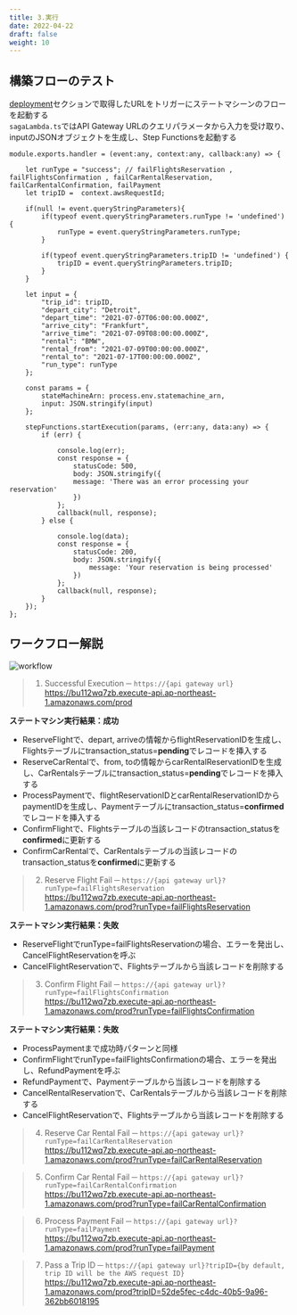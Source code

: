 ```yaml
---
title: 3.実行
date: 2022-04-22
draft: false
weight: 10
---
```


## 構築フローのテスト

[deployment](./2.md)セクションで取得したURLをトリガーにステートマシーンのフローを起動する  
```sagaLambda.ts```ではAPI Gateway URLのクエリパラメータから入力を受け取り、inputのJSONオブジェクトを生成し、Step Functionsを起動する

```code
module.exports.handler = (event:any, context:any, callback:any) => {

    let runType = "success"; // failFlightsReservation , failFlightsConfirmation , failCarRentalReservation, failCarRentalConfirmation, failPayment
    let tripID =  context.awsRequestId;
    
    if(null != event.queryStringParameters){
        if(typeof event.queryStringParameters.runType != 'undefined') {
            runType = event.queryStringParameters.runType;
        }

        if(typeof event.queryStringParameters.tripID != 'undefined') {
            tripID = event.queryStringParameters.tripID;
        }
    }

    let input = {
        "trip_id": tripID,
        "depart_city": "Detroit",
        "depart_time": "2021-07-07T06:00:00.000Z",
        "arrive_city": "Frankfurt",
        "arrive_time": "2021-07-09T08:00:00.000Z",
        "rental": "BMW",
        "rental_from": "2021-07-09T00:00:00.000Z",
        "rental_to": "2021-07-17T00:00:00.000Z",
        "run_type": runType
    };
    
    const params = {
        stateMachineArn: process.env.statemachine_arn,
        input: JSON.stringify(input)
    };
    
    stepFunctions.startExecution(params, (err:any, data:any) => {
        if (err) {
        
            console.log(err);
            const response = {
                statusCode: 500,
                body: JSON.stringify({
                message: 'There was an error processing your reservation'
                })
            };
            callback(null, response);
        } else {
            
            console.log(data);
            const response = {
                statusCode: 200,
                body: JSON.stringify({
                    message: 'Your reservation is being processed'
                })
            };
            callback(null, response);
        }
    });
};
```
## ワークフロー解説
![workflow](https://docs.aws.amazon.com/ja_jp/prescriptive-guidance/latest/patterns/images/pattern-img/fec0789c-d9b1-4d80-b179-dd9a7ecbec07/images/daad3e8e-6e6b-41c2-95c1-ca79d53ead64.png)
> 1. Successful Execution ─ ```https://{api gateway url}```
> https://bu112wq7zb.execute-api.ap-northeast-1.amazonaws.com/prod

**ステートマシン実行結果：成功**
- ReserveFlightで、depart, arriveの情報からflightReservationIDを生成し、Flightsテーブルにtransaction_status=**pending**でレコードを挿入する
- ReserveCarRentalで、from, toの情報からcarRentalReservationIDを生成し、CarRentalsテーブルにtransaction_status=**pending**でレコードを挿入する
- ProcessPaymentで、flightReservationIDとcarRentalReservationIDからpaymentIDを生成し、Paymentテーブルにtransaction_status=**confirmed**でレコードを挿入する
- ConfirmFlightで、Flightsテーブルの当該レコードのtransaction_statusを**confirmed**に更新する
- ConfirmCarRentalで、CarRentalsテーブルの当該レコードのtransaction_statusを**confirmed**に更新する

> 2. Reserve Flight Fail ─ ```https://{api gateway url}?runType=failFlightsReservation```  
> https://bu112wq7zb.execute-api.ap-northeast-1.amazonaws.com/prod?runType=failFlightsReservation

**ステートマシン実行結果：失敗**
- ReserveFlightでrunType=failFlightsReservationの場合、エラーを発出し、CancelFlightReservationを呼ぶ
- CancelFlightReservationで、Flightsテーブルから当該レコードを削除する

> 3. Confirm Flight Fail ─ ```https://{api gateway url}?runType=failFlightsConfirmation```  
> https://bu112wq7zb.execute-api.ap-northeast-1.amazonaws.com/prod?runType=failFlightsConfirmation 

**ステートマシン実行結果：失敗**
- ProcessPaymentまで成功時パターンと同様
- ConfirmFlightでrunType=failFlightsConfirmationの場合、エラーを発出し、RefundPaymentを呼ぶ
- RefundPaymentで、Paymentテーブルから当該レコードを削除する
- CancelRentalReservationで、CarRentalsテーブルから当該レコードを削除する
- CancelFlightReservationで、Flightsテーブルから当該レコードを削除する

> 4. Reserve Car Rental Fail ─ ```https://{api gateway url}?runType=failCarRentalReservation```  
> https://bu112wq7zb.execute-api.ap-northeast-1.amazonaws.com/prod?runType=failCarRentalReservation

> 5. Confirm Car Rental Fail ─ ```https://{api gateway url}?runType=failCarRentalConfirmation```  
> https://bu112wq7zb.execute-api.ap-northeast-1.amazonaws.com/prod?runType=failCarRentalConfirmation

> 6. Process Payment Fail ─ ```https://{api gateway url}?runType=failPayment```  
> https://bu112wq7zb.execute-api.ap-northeast-1.amazonaws.com/prod?runType=failPayment

> 7. Pass a Trip ID ─ ```https://{api gateway url}?tripID={by default, trip ID will be the AWS request ID}```  
> https://bu112wq7zb.execute-api.ap-northeast-1.amazonaws.com/prod?tripID=52de5fec-c4dc-40b5-9a96-362bb6018195